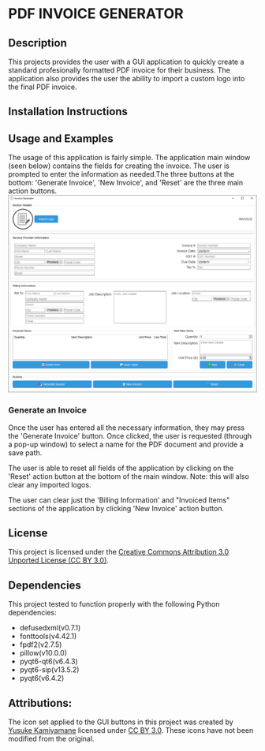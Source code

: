 # PDF INVOICE GENERATOR 

## Description 
This projects provides the user with a GUI application to quickly create a standard profesionally formatted PDF invoice for their business. The application also provides the user the ability to import a custom logo into the final PDF invoice.  

## Installation Instructions 

## Usage and Examples
The usage of this application is fairly simple. The application
main window (seen below) contains the fields for creating the invoice. The user is prompted to enter the information as needed.The three buttons at the bottom: 'Generate Invoice', 'New Invoice', and 'Reset' are the three main action buttons. 
![This is the main window of the application](/readme_assets/invoice_generator_window.png "Main Window")

### Generate an Invoice 
Once the user has entered all the necessary information, they may press the 'Generate Invoice' button. Once clicked, the user is requested (through a pop-up window) to select a name for the PDF document and provide a save path.

The user is able to reset all fields of the application by clicking on the 'Reset' action button at the bottom of the main window. Note: this will also clear any imported logos.

The user can clear just the 'Billing Information' and "Invoiced Items" sections of the application by clicking 'New Invoice' action button. 

## License
This project is licensed under the [Creative Commons Attribution 3.0 Unported License (CC BY 3.0)](https://creativecommons.org/licenses/by/3.0/legalcode).

## Dependencies 
This project tested to function properly with the following Python dependencies:

- defusedxml(v0.7.1)
- fonttools(v4.42.1) 
- fpdf2(v2.7.5)
- pillow(v10.0.0)
- pyqt6-qt6(v6.4.3) 
- pyqt6-sip(v13.5.2)
- pyqt6(v6.4.2) 

## Attributions:
The icon set applied to the GUI buttons in this project was created by [Yusuke Kamiyamane](https://p.yusukekamiyamane.com/) licensed under [CC BY 3.0](https://creativecommons.org/licenses/by/3.0/). These icons have not been modified from the original.

